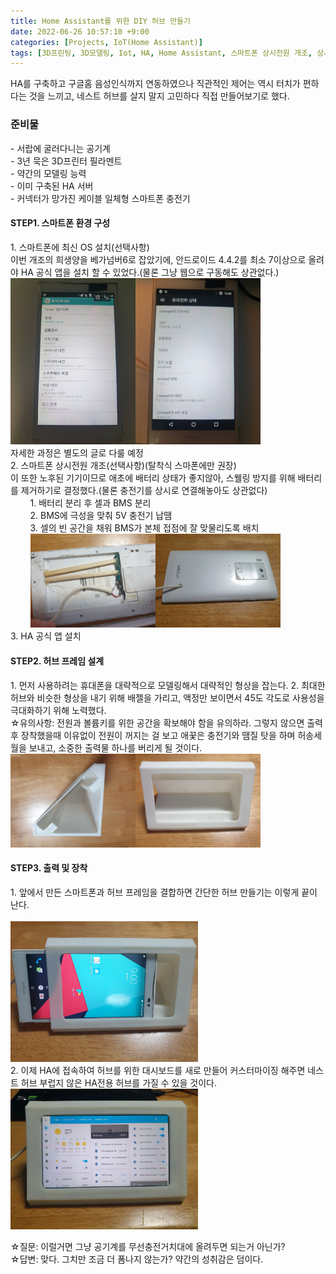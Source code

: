 ```yaml
---
title: Home Assistant를 위한 DIY 허브 만들기
date: 2022-06-26 10:57:10 +9:00
categories: [Projects, IoT(Home Assistant)]
tags: [3D프린팅, 3D모델링, Iot, HA, Home Assistant, 스마트폰 상시전원 개조, 상시전원, 스마트폰, 스마트폰 배터리, 네스트 허브, 홈어시스턴트]
---
```

HA를 구축하고 구글홈 음성인식까지 연동하였으나 직관적인 제어는 역시 터치가 편하다는 것을 느끼고, 네스트 허브를 살지 말지 고민하다 직접 만들어보기로 했다.<br>

<h3>준비물</h3>
 - 서랍에 굴러다니는 공기계<br>
 - 3년 묵은 3D프린터 필라멘트<br>
 - 약간의 모델링 능력<br>
 - 이미 구축된 HA 서버<br>
 - 커넥터가 망가진 케이블 일체형 스마트폰 충전기
 

<h4>STEP1. 스마트폰 환경 구성</h4>
1. 스마트폰에 최신 OS 설치(선택사항)<br>
이번 개조의 희생양을 베가넘버6로 잡았기에, 안드로이드 4.4.2를 최소 7이상으로 올려야 HA 공식 앱을 설치 할 수 있었다.(물론 그냥 웹으로 구동해도 상관없다.)<br>
<img src="/assets/img/VN6/VN6_2.jpg" width="200"><img src="/assets/img/VN6/VN6_11.jpg" width="200"><br>
자세한 과정은 별도의 글로 다룰 예정<br>
2. 스마트폰 상시전원 개조(선택사항)(탈착식 스마폰에만 권장)<br>
이 또한 노후된 기기이므로 애초에 배터리 상태가 좋지않아, 스웰링 방지를 위해 배터리를 제거하기로 결정했다.(물론 충전기를 상시로 연결해놓아도 상관없다)<br>
&nbsp;&nbsp;&nbsp;&nbsp;&nbsp;&nbsp;&nbsp;&nbsp;1. 배터리 분리 후 셀과 BMS 분리<br>
&nbsp;&nbsp;&nbsp;&nbsp;&nbsp;&nbsp;&nbsp;&nbsp;2. BMS에 극성을 맞춰 5V 충전기 납땜<br>
&nbsp;&nbsp;&nbsp;&nbsp;&nbsp;&nbsp;&nbsp;&nbsp;3. 셀의 빈 공간을 채워 BMS가 본체 접점에 잘 맞물리도록 배치<br>
&nbsp;&nbsp;&nbsp;&nbsp;&nbsp;&nbsp;&nbsp;&nbsp;<img src="/assets/img/HA_HUB/HA_HUB_2.jpg" width="200"><img src="/assets/img/HA_HUB/HA_HUB_1.jpg" width="200"><br>
3. HA 공식 앱 설치<br>


<h4>STEP2. 허브 프레임 설계</h4>
1. 먼저 사용하려는 휴대폰을 대략적으로 모델링해서 대략적인 형상을 잡는다.
2. 최대한 허브와 비슷한 형상을 내기 위해 배젤을 가리고, 액정만 보이면서 45도 각도로 사용성을 극대화하기 위해 노력했다.<br>
☆유의사항: 전원과 볼륨키를 위한 공간을 확보해야 함을 유의하라. 그렇지 않으면 출력후 장착했을때 이유없이 전원이 꺼지는 걸 보고 애꿎은 충전기와 땜질 탓을 하며 허송세월을 보내고, 소중한 출력물 하나를 버리게 될 것이다.<br>
<img src="/assets/img/HA_HUB/HA_HUB_5.jpg" width="200"><img src="/assets/img/HA_HUB/HA_HUB_6.jpg" width="200"><br>

<h4>STEP3. 출력 및 장착</h4>
1. 앞에서 만든 스마트폰과 허브 프레임을 결합하면 간단한 허브 만들기는 이렇게 끝이 난다.<br><br>
<img src="/assets/img/HA_HUB/HA_HUB_7.jpg" width="300"><br>
2. 이제 HA에 접속하여 허브를 위한 대시보드를 새로 만들어 커스터마이징 해주면 네스트 허브 부럽지 않은 HA전용 허브를 가질 수 있을 것이다.<br>
<img src="/assets/img/HA_HUB/HA_HUB_10.jpg" width="300"><br>

☆질문: 이럴거면 그냥 공기계를 무선충전거치대에 올려두면 되는거 아닌가?<br>
☆답변: 맞다. 그치만 조금 더 폼나지 않는가? 약간의 성취감은 덤이다.

